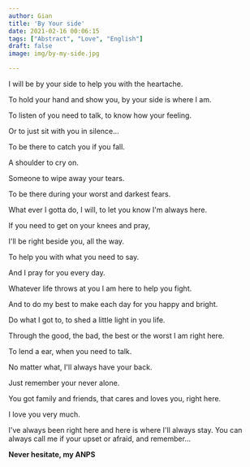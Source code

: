 ```yaml
---
author: Gian
title: 'By Your side'
date: 2021-02-16 00:06:15
tags: ["Abstract", "Love", "English"]
draft: false
image: img/by-my-side.jpg

---
```


I will be by your side to help you with the heartache.

To hold your hand and show you, by your side is where I am.

To listen of you need to talk, to know how your feeling.

Or to just sit with you in silence...

To be there to catch you if you fall.

A shoulder to cry on.

Someone to wipe away your tears.

To be there during your worst and darkest fears.

What ever I gotta do, I will, to let you know I'm always here.

If you need to get on your knees and pray,

I'll be right beside you, all the way.

To help you with what you need to say.

And I pray for you every day.

Whatever life throws at you I am here to help you fight.

And to do my best to make each day for you happy and bright.

Do what I got to, to shed a little light in you life.

Through the good, the bad, the best or the worst I am right here.

To lend a ear, when you need to talk.

No matter what, I'll always have your back.

Just remember your never alone.

You got family and friends, that cares and loves you, right here.

I love you very much.

I've always been right here and here is where I'll always stay.
You can always call me if your upset or afraid, and remember...

**Never hesitate, my ANPS**
